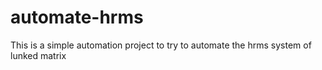 # automate-hrms
This is a simple automation project to try to automate the hrms system of lunked matrix
